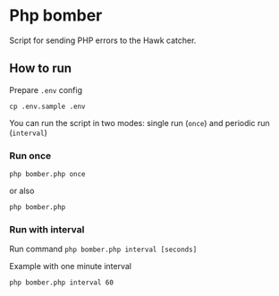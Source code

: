 # Php bomber

Script for sending PHP errors to the Hawk catcher.

## How to run

Prepare `.env` config

    cp .env.sample .env

You can run the script in two modes: single run (`once`) and periodic run (`interval`)

### Run once

    php bomber.php once

or also

    php bomber.php

### Run with interval

Run command `php bomber.php interval [seconds]`

Example with one minute interval

    php bomber.php interval 60
